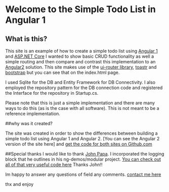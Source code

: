# Welcome to the Simple Todo List in Angular 1

## What is this?

This site is an example of how to create a simple todo list using [Angular 1](http://www.angularjs.org) and [ASP.NET Core](http://dotnet.github.io)
I wanted to show basic CRUD functionality as well a simple routing and then compare and contrast this implementation to an [Angular2](http://www.angular.io) solution.
This site makes use of the [ui-router library](https://github.com/angular-ui/ui-router), [toastr](https://github.com/CodeSeven/toastr) and [bootstrap](http://www.getbootstrap.com) but you can see that on the index.html page.
    
I used Sqlite for the DB and Entity Framework for DB Connectivity.
I also employed the repository pattern for the DB connection code and registered the Interface for the repository in Startup.cs.

Please note that this is just a simple implementation and there are many ways to do this (as is the case with all software).
This is not meant to be a reference implementation.

##why was it created?

The site was created in order to show the differences between building a simple todo list using Angular 1 and Angular 2.
[You can see the Angular 2 version of the site here] and [get the code for both sites on Github.com](http://github.com/aritzcovan/simpleTodoAng1)

##Special thanks
I would like to thank [John Papa](http://www.johnpapa.me). I incorporated the logging block that he outlines in his ng-demos/modular project.
[You can check out all of that very useful code here](https://github.com/johnpapa/ng-demos/tree/master/modular) Thanks John!!

Im happy to answer any questions of field any comments. 
[contact me here](http://www.ritzcovan.com)

thx and enjoy
